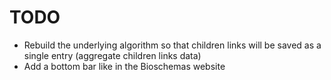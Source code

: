 # TODO
* Rebuild the underlying algorithm so that children links will be saved as a single entry (aggregate children links data)
* Add a bottom bar like in the Bioschemas website
